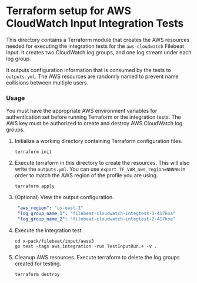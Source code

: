 # Terraform setup for AWS CloudWatch Input Integration Tests

This directory contains a Terraform module that creates the AWS resources needed
for executing the integration tests for the `aws-cloudwatch` Filebeat input. It
creates two CloudWatch log groups, and one log stream under each log group.

It outputs configuration information that is consumed by the tests to
`outputs.yml`. The AWS resources are randomly named to prevent name collisions
between multiple users.

### Usage

You must have the appropriate AWS environment variables for authentication set
before running Terraform or the integration tests. The AWS key must be
authorized to create and destroy AWS CloudWatch log groups.

1. Initialize a working directory containing Terraform configuration files.

   `terraform init`

2. Execute terraform in this directory to create the resources. This will also
   write the `outputs.yml`. You can use `export TF_VAR_aws_region=NNNNN` in order
   to match the AWS region of the profile you are using.

   `terraform apply`


2. (Optional) View the output configuration.

   ```yaml
    "aws_region": "us-east-1"
    "log_group_name_1": "filebeat-cloudwatch-integtest-1-417koa"
    "log_group_name_2": "filebeat-cloudwatch-integtest-2-417koa"
   ```

3. Execute the integration test.

    ```
    cd x-pack/filebeat/input/awss3
    go test -tags aws,integration -run TestInputRun.+ -v .
    ```

4. Cleanup AWS resources. Execute terraform to delete the log groups created for
   testing.

   `terraform destroy`
